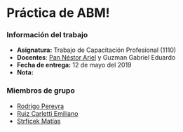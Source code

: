 # Práctica de ABM\!

### Información del trabajo
  * **Asignatura:** Trabajo de Capacitación Profesional (1110)
  * **Docentes**: [Pan Néstor Ariel](https://ingenieria.unlam.edu.ar/descargas/48_2011CVPanNstorAriel.pdf) y 
Guzman Gabriel Eduardo
  * **Fecha de entrega:** 12 de mayo del 2019
  * **Nota:**

### Miembros de grupo
  * [Rodrigo Pereyra](https://github.com/PipoLucido)
  * [Ruiz Carletti Emiliano](https://github.com/ArtificialNerd)
  * [Strficek Matías](https://github.com/matiasstr)

